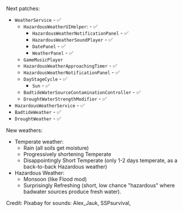 ﻿Next patches:

- `WeatherService` - ✅
    - `HazardousWeatherUIHelper`: - ✅
        - `HazardousWeatherNotificationPanel` - ✅
        - `HazardousWeatherSoundPlayer` - ✅
        - `DatePanel` - ✅
        - `WeatherPanel` - ✅
    - `GameMusicPlayer`
    - `HazardousWeatherApproachingTimer` - ✅
	- `HazardousWeatherNotificationPanel` - ✅
    - `DayStageCycle` - ✅
        - `Sun` - ✅
    - `BadtideWaterSourceContaminationController` - ✅
    - `DroughtWaterStrengthModifier` - ✅
- `HazardousWeatherService` - ✅
- `BadtideWeather` - ✅
- `DroughtWeather` - ✅

New weathers:
- Temperate weather:
    - Rain (all soils get moisture)
    - Progressively shortening Temperate
    - Disappointingly Short Temperate (only 1-2 days temperate, as a back-to-back Hazardous weather)
- Hazardous Weather:
    - Monsoon (like Flood mod)
    - Surprisingly Refreshing (short, low chance "hazardous" where badwater sources produce fresh water).

Credit: Pixabay for sounds: Alex_Jauk, SSPsurvival, 